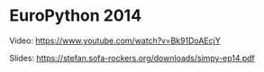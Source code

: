 # EuroPython 2014

Video: https://www.youtube.com/watch?v=Bk91DoAEcjY

Slides: https://stefan.sofa-rockers.org/downloads/simpy-ep14.pdf